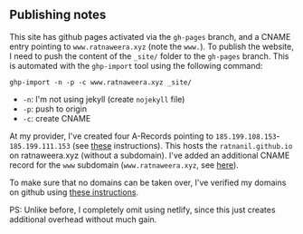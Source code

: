 

## Publishing notes

This site has github pages activated via the `gh-pages` branch, and a CNAME entry pointing to `www.ratnaweera.xyz` (note the `www.`). To publish the website, I need to push the content of the `_site/` folder to the `gh-pages` branch. This is automated with the `ghp-import` tool using the following command: 

```
ghp-import -n -p -c www.ratnaweera.xyz _site/
```

- `-n`: I'm not using jekyll (create `nojekyll` file)
- `-p`: push to origin
- `-c`: create CNAME


At my provider, I've created four A-Records pointing to `185.199.108.153`-`185.199.111.153` (see [these](https://docs.github.com/en/pages/configuring-a-custom-domain-for-your-github-pages-site/managing-a-custom-domain-for-your-github-pages-site#configuring-an-apex-domain) instructions). This hosts the `ratnanil.github.io` on ratnaweera.xyz (without a subdomain). I've added an additional CNAME record for the `www` subdomain (`www.ratnaweera.xyz`, see [here](https://docs.github.com/en/pages/configuring-a-custom-domain-for-your-github-pages-site/managing-a-custom-domain-for-your-github-pages-site#configuring-an-apex-domain-and-the-www-subdomain-variant)). 

To make sure that no domains can be taken over, I've verified my domains on github using [these instructions](https://docs.github.com/en/pages/configuring-a-custom-domain-for-your-github-pages-site/verifying-your-custom-domain-for-github-pages).

PS: Unlike before, I completely omit using netlify, since this just creates additional overhead without much gain. 
